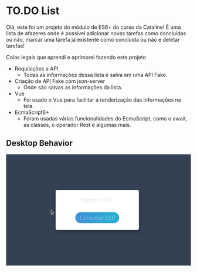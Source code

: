 # TO.DO List

Olá, este foi um projeto do módulo de ES6+ do curso da Cataline!
É uma lista de afazeres onde é possível adicionar novas tarefas como concluídas ou não, marcar uma tarefa já existente como concluída ou não e deletar tarefas!

Coias legais que aprendi e aprimorei fazendo este projeto

-   Requisições a API
    -  Todas as informações dessa lista é salva em uma API Fake.
-   Criação de API Fake com json-server
    -  Onde são salvas as informações da lista.
-   Vue
    -  Foi usado o Vue para facilitar a renderização das informações na tela.
-   EcmaScript6+
    -  Foram usadas várias funcionalidades do EcmaScript, como o await, as classes, o operador Rest e algumas mais.

## [](https://raw.githubusercontent.com/pmenta/ConsultaCEP/master/final/desktop-behavior.gif)Desktop Behavior

[![enter image description here](https://raw.githubusercontent.com/pmenta/ConsultaCEP/master/final/desktop-behavior.gif)](https://raw.githubusercontent.com/pmenta/ConsultaCEP/master/final/desktop-behavior.gif)
